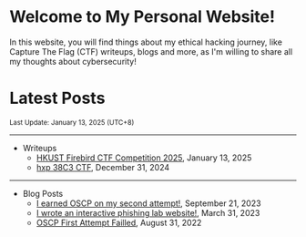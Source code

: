 # Welcome to My Personal Website!

In this website, you will find things about my ethical hacking journey, like Capture The Flag (CTF) writeups, blogs and more, as I'm willing to share all my thoughts about cybersecurity!

# Latest Posts

<span class="page_information"><small>Last Update: January 13, 2025 (UTC+8)</small></span>

* * *
- Writeups
    - [HKUST Firebird CTF Competition 2025](https://siunam321.github.io/ctf/HKUST-Firebird-CTF-Competition-2025/), January 13, 2025
    - [hxp 38C3 CTF](https://siunam321.github.io/ctf/hxp-38C3-CTF/), December 31, 2024

* * *
- Blog Posts
    - [I earned OSCP on my second attempt!](https://siunam321.github.io/blog/2023-09-21-I-earned-OSCP-on-my-second-attempt), September 21, 2023
    - [I wrote an interactive phishing lab website!](https://siunam321.github.io/blog/2023-03-31-I-wrote-an-interactive-phishing-lab-website), March 31, 2023
    - [OSCP First Attempt Failled](https://siunam321.github.io/blog/2022-08-31-OSCP-First-Attempt-Failled), August 31, 2022